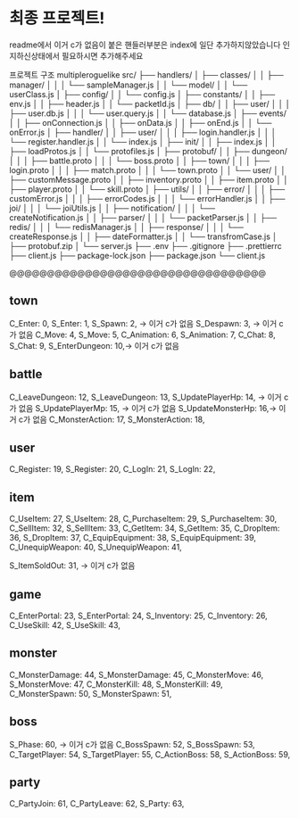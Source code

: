 # 최종 프로젝트!

readme에서 이거 c가 없음이 붙은 핸들러부분은
index에 일단 추가하지않았습니다
인지하신상태에서 필요하시면 추가해주세요

프로젝트 구조
multipleroguelike
src/
├── handlers/
│ ├── classes/
│ │ ├── manager/
│ │ │ └── sampleManager.js
│ │ └── model/
│ │ └── userClass.js
│ ├── config/
│ │ └── config.js
│ ├── constants/
│ │ ├── env.js
│ │ ├── header.js
│ │ └── packetId.js
│ ├── db/
│ │ ├── user/
│ │ │ ├── user.db.js
│ │ │ └── user.query.js
│ │ └── database.js
│ ├── events/
│ │ ├── onConnection.js
│ │ ├── onData.js
│ │ ├── onEnd.js
│ │ └── onError.js
│ ├── handler/
│ │ ├── user/
│ │ │ ├── login.handler.js
│ │ │ └── register.handler.js
│ │ └── index.js
│ ├── init/
│ │ ├── index.js
│ │ ├── loadProtos.js
│ │ └── protofiles.js
│ ├── protobuf/
│ │ ├── dungeon/
│ │ │ ├── battle.proto
│ │ │ └── boss.proto
│ │ ├── town/
│ │ │ ├── login.proto
│ │ │ ├── match.proto
│ │ │ └── town.proto
│ │ └── user/
│ │ ├── customMessage.proto
│ │ ├── inventory.proto
│ │ ├── item.proto
│ │ ├── player.proto
│ │ └── skill.proto
│ ├── utils/
│ │ ├── error/
│ │ │ ├── customError.js
│ │ │ ├── errorCodes.js
│ │ │ └── errorHandler.js
│ │ ├── joi/
│ │ │ └── joiUtils.js
│ │ ├── notification/
│ │ │ └── createNotification.js
│ │ ├── parser/
│ │ │ └── packetParser.js
│ │ ├── redis/
│ │ │ └── redisManager.js
│ │ ├── response/
│ │ │ └── createResponse.js
│ │ ├── dateFormatter.js
│ │ └── transfromCase.js
│ ├── protobuf.zip
│ └── server.js
├── .env
├── .gitignore
├── .prettierrc
├── client.js
├── package-lock.json
├── package.json
└── client.js

@@@@@@@@@@@@@@@@@@@@@@@@@@@@@@@@@@

## town

C_Enter: 0,
S_Enter: 1,
S_Spawn: 2, -> 이거 c가 없음
S_Despawn: 3, -> 이거 c가 없음
C_Move: 4,
S_Move: 5,
C_Animation: 6,
S_Animation: 7,
C_Chat: 8,
S_Chat: 9,
S_EnterDungeon: 10,-> 이거 c가 없음

## battle

C_LeaveDungeon: 12,
S_LeaveDungeon: 13,
S_UpdatePlayerHp: 14, -> 이거 c가 없음
S_UpdatePlayerMp: 15, -> 이거 c가 없음
S_UpdateMonsterHp: 16,-> 이거 c가 없음
C_MonsterAction: 17,
S_MonsterAction: 18,

## user

C_Register: 19,
S_Register: 20,
C_LogIn: 21,
S_LogIn: 22,

## item

C_UseItem: 27,
S_UseItem: 28,
C_PurchaseItem: 29,
S_PurchaseItem: 30,
C_SellItem: 32,
S_SellItem: 33,
C_GetItem: 34,
S_GetItem: 35,
C_DropItem: 36,
S_DropItem: 37,
C_EquipEquipment: 38,
S_EquipEquipment: 39,
C_UnequipWeapon: 40,
S_UnequipWeapon: 41,

S_ItemSoldOut: 31, -> 이거 c가 없음

## game

C_EnterPortal: 23,
S_EnterPortal: 24,
S_Inventory: 25,
C_Inventory: 26,
C_UseSkill: 42,
S_UseSkill: 43,

## monster

C_MonsterDamage: 44,
S_MonsterDamage: 45,
C_MonsterMove: 46,
S_MonsterMove: 47,
C_MonsterKill: 48,
S_MonsterKill: 49,
C_MonsterSpawn: 50,
S_MonsterSpawn: 51,

## boss

S_Phase: 60, -> 이거 c가 없음
C_BossSpawn: 52,
S_BossSpawn: 53,
C_TargetPlayer: 54,
S_TargetPlayer: 55,
C_ActionBoss: 58,
S_ActionBoss: 59,

## party

C_PartyJoin: 61,
C_PartyLeave: 62,
S_Party: 63,
